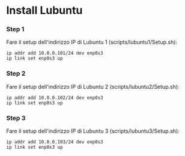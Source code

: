 # Install Lubuntu

### Step 1
Fare il setup dell'indirizzo IP di Lubuntu 1 (scripts/lubuntu1/Setup.sh):

    ip addr add 10.0.0.101/24 dev enp0s3
    ip link set enp0s3 up

### Step 2
Fare il setup dell'indirizzo IP di Lubuntu 2 (scripts/lubuntu2/Setup.sh):

    ip addr add 10.0.0.102/24 dev enp0s3
    ip link set enp0s3 up

### Step 3
Fare il setup dell'indirizzo IP di Lubuntu 3 (scripts/lubuntu3/Setup.sh):

    ip addr add 10.0.0.103/24 dev enp0s3
    ip link set enp0s3 up
